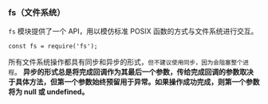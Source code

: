 ### fs（文件系统）
`fs` 模块提供了一个 API，用以模仿标准 POSIX 函数的方式与文件系统进行交互。
```
const fs = require('fs');
```
所有文件系统操作都具有同步和异步的形式，`但不建议使用同步，因为会阻塞整个进程`。
**异步的形式总是将完成回调作为其最后一个参数，传给完成回调的参数取决于具体方法，但第一个参数始终预留用于异常。如果操作成功完成，则第一个参数将为 null 或 undefined。**

